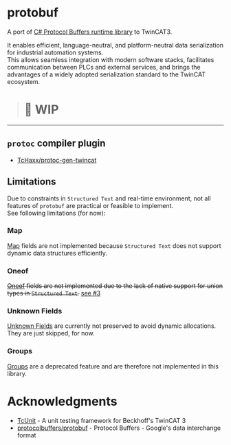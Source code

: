 # protobuf

A port of [C# Protocol Buffers runtime library](https://github.com/protocolbuffers/protobuf/tree/main/csharp) to TwinCAT3.  

It enables efficient, language-neutral, and platform-neutral data serialization for industrial automation systems.  
This allows seamless integration with modern software stacks, facilitates communication between PLCs and external services, and brings the advantages of a widely adopted serialization standard to the TwinCAT ecosystem.

> <h1> 🚧 WIP
--- 

## `protoc` compiler plugin
* [TcHaxx/protoc-gen-twincat](https://github.com/TcHaxx/protoc-gen-twincat)

## Limitations

Due to constraints in `Structured Text` and real-time environment, not all features of `protobuf` are practical or feasible to implement.  
See following limitations (for now):

### Map
[Map](https://protobuf.dev/programming-guides/proto3/#maps) fields are not implemented because `Structured Text` does not support dynamic data structures efficiently.

### Oneof
~~[Oneof](https://protobuf.dev/programming-guides/proto3/#oneof) fields are not implemented due to the lack of native support for union types in `Structured Text`.~~
[see #3](https://github.com/TcHaxx/protobuf/issues/3)

### Unknown Fields
[Unknown Fields](https://protobuf.dev/programming-guides/proto3/#unknowns) are currently not preserved to avoid dynamic allocations. 
They are just skipped, for now.

### Groups
[Groups](https://protobuf.dev/programming-guides/encoding/#groups) are a deprecated feature and are therefore not implemented in this library.  

# Acknowledgments

* [TcUnit](https://github.com/tcunit/TcUnit) - A unit testing framework for Beckhoff's TwinCAT 3
* [protocolbuffers/protobuf](https://github.com/protocolbuffers/protobuf) - Protocol Buffers - Google's data interchange format
